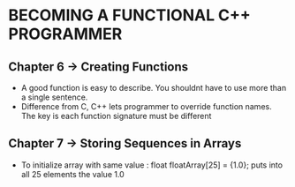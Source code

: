 # BECOMING A FUNCTIONAL C++ PROGRAMMER

## Chapter 6 -> Creating Functions
- A good function is easy to describe. You shouldnt have to use more than a single sentence.
- Difference from C, C++ lets programmer to override function names. The key is each function signature must be different

## Chapter 7 -> Storing Sequences in Arrays
- To initialize array with same value : float floatArray[25] = {1.0}; puts into all 25 elements the value 1.0